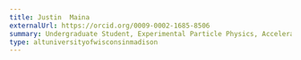 ```yaml
---
title: Justin  Maina
externalUrl: https://orcid.org/0009-0002-1685-8506
summary: Undergraduate Student, Experimental Particle Physics, Accelerator Physics
type: altuniversityofwisconsinmadison
---
```

